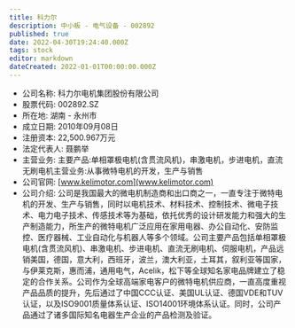 ```yaml
---
title: 科力尔
description: 中小板 - 电气设备 - 002892
published: true
date: 2022-04-30T19:24:40.000Z
tags: stock
editor: markdown
dateCreated: 2022-01-01T00:00:00.000Z
---
```


- 公司名称: 科力尔电机集团股份有限公司
- 股票代码: 002892.SZ
- 所在地: 湖南 - 永州市
- 成立日期: 2010年09月08日
- 注册资本: 22,500.967万元
- 法定代表人: 聂鹏举
- 主营业务: 主要产品:单相罩极电机(含贯流风机)，串激电机，步进电机，直流无刷电机主营业务:从事微特电机的开发，生产与销售
- 公司官网: [www.kelimotor.com](www.kelimotor.com)
- 公司介绍: 公司是我国最大的微电机制造商和出口商之一，一直专注于微特电机的开发、生产与销售，同时以电机技术、材料技术、控制技术、微电子技术、电力电子技术、传感技术等为基础，依托优秀的设计研发能力和强大的生产制造能力，所生产的微特电机广泛应用在家用电器、办公自动化、安防监控、医疗器械、工业自动化与机器人等多个领域。公司主要产品包括单相罩极电机(含贯流风机)、串激电机、步进电机、直流无刷电机、伺服电机，产品远销美国，德国，意大利，西班牙，波兰，澳大利亚，土耳其，叙利亚等国家，与伊莱克斯，惠而浦，通用电气，Acelik，松下等全球知名家电品牌建立了稳定的合作关系。公司作为全球高端家电客户的微特电机供应商，一直高度重视产品品质的提升，先后通过了中国CCC认证、美国UL认证、德国VDE和TUV认证，以及ISO9001质量体系认证、ISO14001环境体系认证。同时，公司产品通过了诸多国际知名电器生产企业的产品检测及验证。


